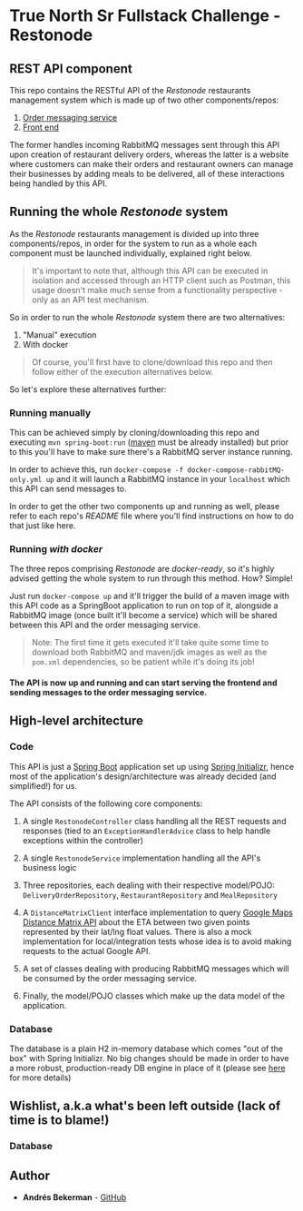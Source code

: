 # True North Sr Fullstack Challenge - Restonode 

## REST API component

This repo contains the RESTful API of the *Restonode* restaurants management system which is made up of two other components/repos:

1. [Order messaging service](https://github.com/abekerman-dev/truenorth-restonode-challenge-order-messaging-service) 
2. [Front end](https://github.com/abekerman-dev/truenorth-restonode-challenge-frontend)
    
The former handles incoming RabbitMQ messages sent through this API upon creation of restaurant delivery orders, whereas the latter is a website where customers can make their orders and restaurant owners can manage their businesses by adding meals to be delivered, all of these interactions being handled by this API.

## Running the whole *Restonode* system

As the *Restonode* restaurants management is divided up into three components/repos, in order for the system to run as a whole each component must be launched individually, explained right below.

> It's important to note that, although this API can be executed in isolation and accessed through an HTTP client such as Postman, this usage doesn't make much sense from a functionality perspective - only as an API test mechanism.

So in order to run the whole *Restonode* system there are two alternatives:

1. "Manual" execution
2. With docker
    
> Of course, you'll first have to clone/download this repo and then follow either of the execution alternatives below.

So let's explore these alternatives further:

### Running manually

This can be achieved simply by cloning/downloading this repo and executing `mvn spring-boot:run` ([maven](https://maven.apache.org/) must be already installed) but prior to this you'll have to make sure there's a RabbitMQ server instance running.

In order to achieve this, run `docker-compose -f docker-compose-rabbitMQ-only.yml up` and it will launch a RabbitMQ instance in your `localhost` which this API can send messages to.

In order to get the other two components up and running as well, please refer to each repo's *README* file where you'll find instructions on how to do that just like here.

### Running *with docker*

The three repos comprising *Restonode* are *docker-ready*, so it's highly advised getting the whole system to run through this method. How? Simple!

Just run `docker-compose up` and it'll trigger the build of a maven image with this API code as a SpringBoot application to run on top of it, alongside a RabbitMQ image (once built it'll become a service) which will be shared between this API and the order messaging service.

> Note: The first time it gets executed it'll take quite some time to download both RabbitMQ and maven/jdk images as well as the `pom.xml` dependencies, so be patient while it's doing its job!

#### The API is now up and running and can start serving the frontend and sending messages to the order messaging service.

## High-level architecture

### Code

This API is just a [Spring Boot](http://spring.io/projects/spring-boot) application set up using [Spring Initializr](https://start.spring.io/), hence most of the application's design/architecture was already decided (and simplified!) for us.

The API consists of the following core components:

1. A single `RestonodeController` class handling all the REST requests and responses (tied to an `ExceptionHandlerAdvice` class to help handle exceptions within the controller)

2. A single `RestonodeService` implementation handling all the API's business logic

3. Three repositories, each dealing with their respective model/POJO: `DeliveryOrderRepository`, `RestaurantRepository` and `MealRepository`

4. A `DistanceMatrixClient` interface implementation to query [Google Maps Distance Matrix API](https://developers.google.com/maps/documentation/distance-matrix/start) about the ETA between two given points represented by their lat/lng float values. There is also a mock implementation for local/integration tests whose idea is to avoid making requests to the actual Google API.

5. A set of classes dealing with producing RabbitMQ messages which will be consumed by the order messaging service.

6. Finally, the model/POJO classes which make up the data model of the application.

### Database

The database is a plain H2 in-memory database which comes "out of the box" with Spring Initializr. No big changes should be made in order to have a more robust, production-ready DB engine in place of it (please see [here](#wishlist-db) for more details)

## Wishlist, a.k.a what's been left outside (lack of time is to blame!)

### <a name="wishlist-db"></a>Database

## Author

* **Andrés Bekerman** - [GitHub](https://github.com/abekerman-dev)
